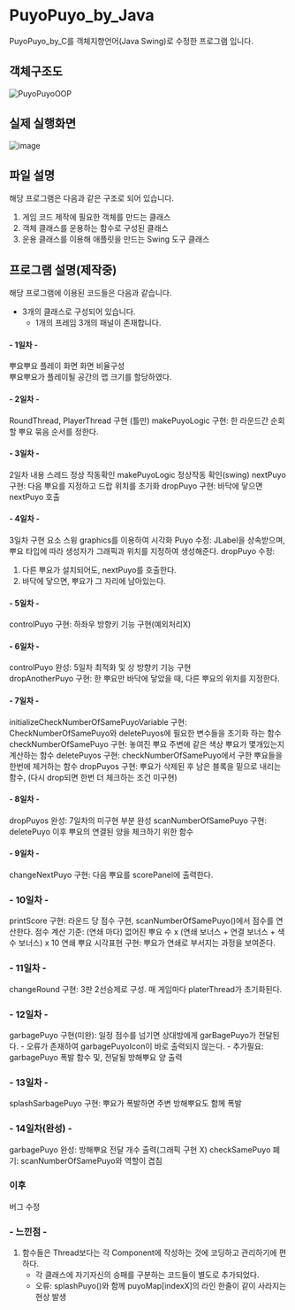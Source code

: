 # PuyoPuyo_by_Java
PuyoPuyo_by_C를 객체지향언어(Java Swing)로 수정한 프로그램 입니다.

## 객체구조도
![PuyoPuyoOOP](https://github.com/junni01kim/PuyoPuyo_by_Java/assets/127941871/89d9ad24-91f4-40a2-91f0-5fc9012ad16c)

## 실제 실행화면
![image](https://github.com/junni01kim/PuyoPuyo_by_Java/assets/127941871/573698a0-ca61-44d8-ba59-3860dbeaa528)


## 파일 설명
해당 프로그램은 다음과 같은 구조로 되어 있습니다.
1. 게임 코드 제작에 필요한 객체를 만드는 클래스
2. 객체 클래스를 운용하는 함수로 구성된 클래스
3. 운용 클래스를 이용해 애플릿을 만드는 Swing 도구 클래스

## 프로그램 설명(제작중)
해당 프로그램에 이용된 코드들은 다음과 같습니다.
  - 3개의 클래스로 구성되어 있습니다.
    - 1개의 프레임 3개의 패널이 존재합니다.

#### \- 1일차 -  
뿌요뿌요 플레이 화면 화면 비율구성  
뿌요뿌요가 플레이될 공간의 맵 크기를 할당하였다.

#### \- 2일차 -
RoundThread, PlayerThread 구현 (틀만)
makePuyoLogic 구현: 한 라운드간 순회할 뿌요 묶음 순서를 정한다.

#### \- 3일차 -
2일차 내용 스레드 정상 작동확인
makePuyoLogic 정상작동 확인(swing)
nextPuyo 구현: 다음 뿌요를 지정하고 드랍 위치를 초기화
dropPuyo 구현: 바닥에 닿으면 nextPuyo 호출

#### \- 4일차 -
3일차 구현 요소 스윙 graphics를 이용하여 시각화
Puyo 수정: JLabel을 상속받으며, 뿌요 타입에 따라 생성자가 그래픽과 위치를 지정하여 생성해준다.
dropPuyo 수정: 
  1) 다른 뿌요가 설치되어도, nextPuyo를 호출한다.
  2) 바닥에 닿으면, 뿌요가 그 자리에 남아있는다.

#### \- 5일차 -
controlPuyo 구현: 하좌우 방향키 기능 구현(예외처리X)

#### \- 6일차 -
controlPuyo 완성: 5일차 최적화 및 상 방향키 기능 구현  
dropAnotherPuyo 구현: 한 뿌요만 바닥에 닿았을 때, 다른 뿌요의 위치를 지정한다.

#### \- 7일차 -
initializeCheckNumberOfSamePuyoVariable 구현: CheckNumberOfSamePuyo와 deletePuyos에 필요한 변수들을 초기화 하는 함수
checkNumberOfSamePuyo 구현: 놓여진 뿌요 주변에 같은 색상 뿌요가 몇개있는지 계산하는 함수
deletePuyos 구현: checkNumberOfSamePuyo에서 구한 뿌요들을 한번에 제거하는 함수
dropPuyos 구현: 뿌요가 삭제된 후 남은 블록을 밑으로 내리는 함수, (다시 drop되면 한번 더 체크하는 조건 미구현)

#### \- 8일차 -
dropPuyos 완성: 7일차의 미구현 부분 완성
scanNumberOfSamePuyo 구현: deletePuyo 이후 뿌요의 연결된 양을 체크하기 위한 함수

#### \- 9일차 -
changeNextPuyo 구현: 다음 뿌요를 scorePanel에 출력한다.

### \- 10일차 -
printScore 구현: 라운드 당 점수 구현, scanNumberOfSamePuyo()에서 점수를 연산한다.
    점수 계산 기준: (연쇄 마다) 없어진 뿌요 수 x (연쇄 보너스 + 연결 보너스 + 색수 보너스) x 10
연쇄 뿌요 시각표현 구현: 뿌요가 연쇄로 부서지는 과정을 보여준다.

### \- 11일차 -
changeRound 구현: 3판 2선승제로 구성. 매 게임마다 platerThread가 초기화된다.

### \- 12일차 -
garbagePuyo 구현(미완): 일정 점수를 넘기면 상대방에게 garBagePuyo가 전달된다.
    - 오류가 존재하여 garbagePuyoIcon이 바로 출력되지 않는다.
    - 추가필요: garbagePuyo 폭발 함수 및, 전달될 방해뿌요 양 출력

### \- 13일차 -
splashSarbagePuyo 구현: 뿌요가 폭발하면 주변 방해뿌요도 함께 폭발

### \- 14일차(완성) -
garbagePuyo 완성: 방해뿌요 전달 개수 출력(그래픽 구현 X)
checkSamePuyo 폐기: scanNumberOfSamePuyo와 역할이 겹침

### 이후
버그 수정

### \- 느낀점 -
1. 함수들은 Thread보다는 각 Component에 작성하는 것에 코딩하고 관리하기에 편하다.  
    - 각 클래스에 자기자신의 승패를 구분하는 코드들이 별도로 추가되었다.
    - 오류: splashPuyo()와 함께 puyoMap[indexX]의 라인 한줄이 같이 사라지는 현상 발생
